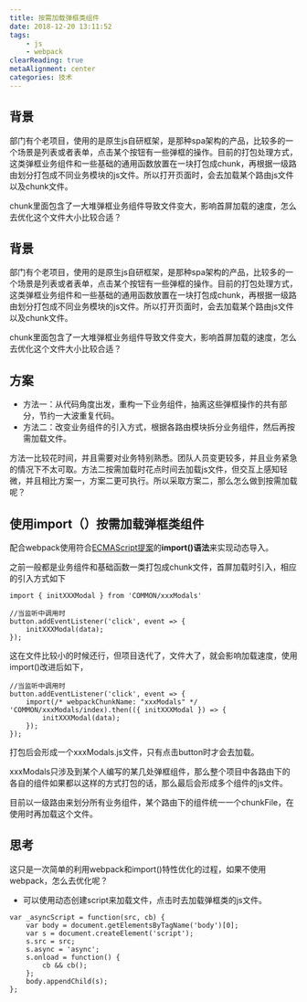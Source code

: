 ```yaml
---
title: 按需加载弹框类组件
date: 2018-12-20 13:11:52
tags:
    - js
    - webpack
clearReading: true
metaAlignment: center
categories: 技术
---
```


## 背景
部门有个老项目，使用的是原生js自研框架，是那种spa架构的产品，比较多的一个场景是列表或者表单，点击某个按钮有一些弹框的操作。目前的打包处理方式，这类弹框业务组件和一些基础的通用函数放置在一块打包成chunk，再根据一级路由划分打包成不同业务模块的js文件。所以打开页面时，会去加载某个路由js文件以及chunk文件。

chunk里面包含了一大堆弹框业务组件导致文件变大，影响首屏加载的速度，怎么去优化这个文件大小比较合适？

<!-- excerpt -->

## 背景
部门有个老项目，使用的是原生js自研框架，是那种spa架构的产品，比较多的一个场景是列表或者表单，点击某个按钮有一些弹框的操作。目前的打包处理方式，这类弹框业务组件和一些基础的通用函数放置在一块打包成chunk，再根据一级路由划分打包成不同业务模块的js文件。所以打开页面时，会去加载某个路由js文件以及chunk文件。

chunk里面包含了一大堆弹框业务组件导致文件变大，影响首屏加载的速度，怎么去优化这个文件大小比较合适？

## 方案

- 方法一：从代码角度出发，重构一下业务组件，抽离这些弹框操作的共有部分，节约一大波重复代码。
- 方法二：改变业务组件的引入方式，根据各路由模块拆分业务组件，然后再按需加载文件。

方法一比较花时间，并且需要对业务特别熟悉。团队人员变更较多，并且业务紧急的情况下不太可取。方法二按需加载时花点时间去加载js文件，但交互上感知轻微，并且相比方案一，方案二更可执行。所以采取方案二，那么怎么做到按需加载呢？

## 使用import（）按需加载弹框类组件
配合webpack使用符合[ECMAScript提案](https://github.com/tc39/proposal-dynamic-import)的**import()语法**来实现动态导入。

之前一般都是业务组件和基础函数一类打包成chunk文件，首屏加载时引入，相应的引入方式如下
```
import { initXXXModal } from 'COMMON/xxxModals'

//当监听中调用时
button.addEventListener('click', event => {
    initXXXModal(data);
});
```

这在文件比较小的时候还行，但项目迭代了，文件大了，就会影响加载速度，使用import()改进后如下，
```
//当监听中调用时
button.addEventListener('click', event => {
    import(/* webpackChunkName: "xxxModals" */ 'COMMON/xxxModals/index).then(({ initXXXModal }) => {
        initXXXModal(data);
    });
});
```

打包后会形成一个xxxModals.js文件，只有点击button时才会去加载。

xxxModals只涉及到某个人编写的某几处弹框组件，那么整个项目中各路由下的各自的组件如果都以这样的方式打包的话，那么最后会形成多个组件的js文件。

目前以一级路由来划分所有业务组件，某个路由下的组件统一一个chunkFile，在使用时再加载这个文件。

## 思考
这只是一次简单的利用webpack和import()特性优化的过程，如果不使用webpack，怎么去优化呢？

- 可以使用动态创建script来加载文件，点击时去加载弹框类的js文件。
```
var _asyncScript = function(src, cb) {
    var body = document.getElementsByTagName('body')[0];
    var s = document.createElement('script');
    s.src = src;
    s.async = 'async';
    s.onload = function() {
        cb && cb();
    };
    body.appendChild(s);
};
```